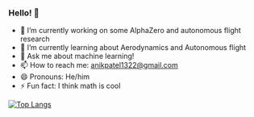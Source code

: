 ### Hello! 👋


<!-- **Bobingstern/Bobingstern** is a ✨ _special_ ✨ repository because its `README.md` (this file) appears on your GitHub profile.

Here are some ideas to get you started:
-->

- 🔭 I’m currently working on some AlphaZero and autonomous flight research
- 🌱 I’m currently learning about Aerodynamics and Autonomous flight
- 💬 Ask me about machine learning!
- 📫 How to reach me: anikpatel1322@gmail.com
- 😄 Pronouns: He/him
- ⚡ Fun fact: I think math is cool

<!-- [![Bobingstern's GitHub stats](https://github-readme-stats.vercel.app/api?username=Bobingstern&show_icons=true&theme=dracula)](https://github.com/anuraghazra/github-readme-stats)

<!-- [![Top Langs](https://github-readme-stats.vercel.app/api/top-langs/?username=Bobingstern&show_icons=true&theme=dracula&hide=javascript,shaderlab&layout=compact)](https://github.com/anuraghazra/github-readme-stats) -->
<!-- ![Top Langs](https://github-readme-stats.vercel.app/api/top-langs/?username=Bobingstern&theme=dracula&layout=compact&hide=javascript,html,shaderlab) -->

[![Top Langs](https://github-readme-stats.vercel.app/api/top-langs/?username=Bobingstern&exclude_repo=Creature-Creator,ClassicSorting,NEAT-Cars,neataptic,p5.collide2D,p5.canvascam,Hill-Climb-Racing-AI,Car-QLearning,AStar,Maze-Generation,website,all-contributors&theme=dracula&layout=compact&hide=shaderlab)](https://github.com/anuraghazra/github-readme-stats)
